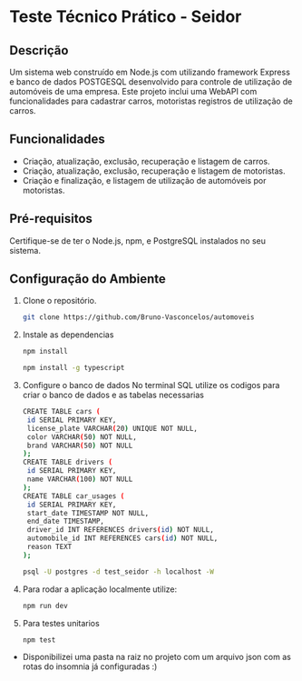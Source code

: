 # Teste Técnico Prático - Seidor

## Descrição

Um sistema web construído em Node.js com utilizando framework Express e banco de dados POSTGESQL desenvolvido para controle de utilização de automóveis de uma empresa.
Este projeto inclui uma WebAPI com funcionalidades para cadastrar carros, motoristas registros de utilização de carros.

## Funcionalidades

- Criação, atualização, exclusão, recuperação e listagem de carros.
- Criação, atualização, exclusão, recuperação e listagem de motoristas.
- Criação e finalização, e listagem de utilização de automóveis por motoristas.

## Pré-requisitos

Certifique-se de ter o Node.js, npm, e PostgreSQL instalados no seu sistema.

## Configuração do Ambiente

1. Clone o repositório.
   ```bash
   git clone https://github.com/Bruno-Vasconcelos/automoveis
    ```
2. Instale as dependencias
   ```bash
   npm install
   ```
   
   ```bash
   npm install -g typescript
   ```
3. Configure o banco de dados
   No terminal SQL utilize os codigos para criar o banco de dados e as tabelas necessarias 
   ```bash
   CREATE TABLE cars (
    id SERIAL PRIMARY KEY,
    license_plate VARCHAR(20) UNIQUE NOT NULL,
    color VARCHAR(50) NOT NULL,
    brand VARCHAR(50) NOT NULL
   );
   CREATE TABLE drivers (
    id SERIAL PRIMARY KEY,
    name VARCHAR(100) NOT NULL
   );
   CREATE TABLE car_usages (
    id SERIAL PRIMARY KEY,
    start_date TIMESTAMP NOT NULL,
    end_date TIMESTAMP,
    driver_id INT REFERENCES drivers(id) NOT NULL,
    automobile_id INT REFERENCES cars(id) NOT NULL,
    reason TEXT
   );
   ```

   ```bash
   psql -U postgres -d test_seidor -h localhost -W
   ```

4. Para rodar a aplicação localmente utilize:
   ```bash
   npm run dev
   ```
5. Para testes unitarios
   ```bash
   npm test
   ```

- Disponibilizei uma pasta na raiz no projeto com um arquivo json com as rotas do insomnia já configuradas :)
